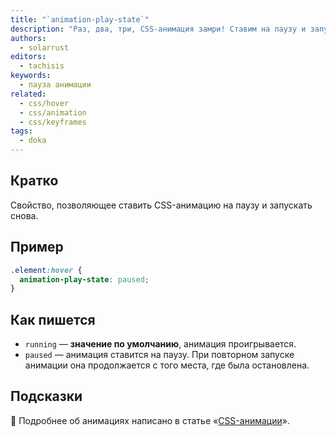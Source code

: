 ```yaml
---
title: "`animation-play-state`"
description: "Раз, два, три, CSS-анимация замри! Ставим на паузу и запускаем снова анимации."
authors:
  - solarrust
editors:
  - tachisis
keywords:
  - пауза анимации
related:
  - css/hover
  - css/animation
  - css/keyframes
tags:
  - doka
---
```


## Кратко

Свойство, позволяющее ставить CSS-анимацию на паузу и запускать снова.

## Пример

```css
.element:hover {
  animation-play-state: paused;
}
```

## Как пишется

- `running` — **значение по умолчанию**, анимация проигрывается.
- `paused` — анимация ставится на паузу. При повторном запуске анимации она продолжается с того места, где была остановлена.

## Подсказки

<aside>

🦄 Подробнее об анимациях написано в статье «[CSS-анимации](/css/animation/)».

</aside>
